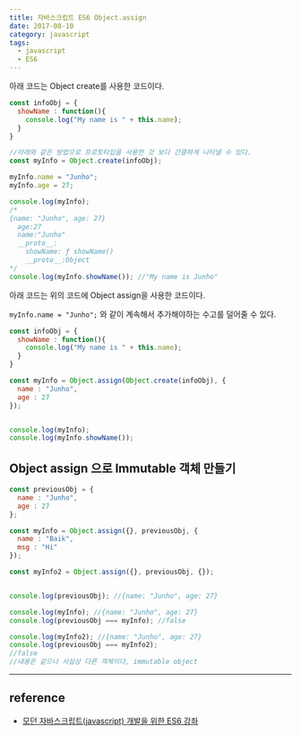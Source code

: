 ```yaml
---
title: 자바스크립트 ES6 Object.assign
date: 2017-08-10
category: javascript
tags: 
  - javascript
  - ES6
---
```


아래 코드는 Object create를 사용한 코드이다.

```javascript
const infoObj = {
  showName : function(){
    console.log("My name is " + this.name);
  }
}

//아래와 같은 방법으로 프로토타입을 사용한 것 보다 간결하게 나타낼 수 있다.
const myInfo = Object.create(infoObj);

myInfo.name = "Junho";
myInfo.age = 27;

console.log(myInfo);
/*
{name: "Junho", age: 27}
  age:27
  name:"Junho"
  __proto__: 
    showName: ƒ showName()
    __proto__:Object
*/
console.log(myInfo.showName()); //"My name is Junho"
```



아래 코드는 위의 코드에 Object assign을 사용한 코드이다.

`myInfo.name = "Junho";` 와 같이 계속해서 추가해야하는 수고를 덜어줄 수 있다.

```javascript
const infoObj = {
  showName : function(){
    console.log("My name is " + this.name);
  }
}

const myInfo = Object.assign(Object.create(infoObj), {
  name : "Junho",
  age : 27
});


console.log(myInfo);
console.log(myInfo.showName());
```





## Object assign 으로 Immutable 객체 만들기

```javascript
const previousObj = {
  name : "Junho",
  age : 27
};

const myInfo = Object.assign({}, previousObj, {
  name : "Baik",
  msg : "Hi"
});

const myInfo2 = Object.assign({}, previousObj, {});


console.log(previousObj); //{name: "Junho", age: 27}

console.log(myInfo); //{name: "Junho", age: 27}
console.log(previousObj === myInfo); //false

console.log(myInfo2); //{name: "Junho", age: 27}
console.log(previousObj === myInfo2); 
//false
//내용은 같으나 사실상 다른 객체이다, immutable object
```



---

## reference

- [모던 자바스크립트(javascript) 개발을 위한 ES6 강좌](https://www.inflearn.com/course/es6-%ea%b0%95%ec%a2%8c-%ec%9e%90%eb%b0%94%ec%8a%a4%ed%81%ac%eb%a6%bd%ed%8a%b8/)